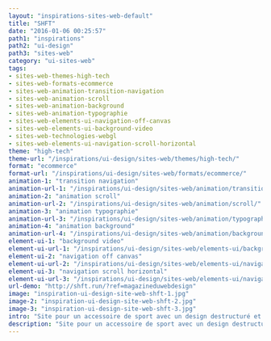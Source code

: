 ```yaml
---
layout: "inspirations-sites-web-default"
title: "SHFT"
date: "2016-01-06 00:25:57"
path1: "inspirations"
path2: "ui-design"
path3: "sites-web"
category: "ui-sites-web"
tags:
- sites-web-themes-high-tech
- sites-web-formats-ecommerce
- sites-web-animation-transition-navigation
- sites-web-animation-scroll
- sites-web-animation-background
- sites-web-animation-typographie
- sites-web-elements-ui-navigation-off-canvas
- sites-web-elements-ui-background-video
- sites-web-technologies-webgl
- sites-web-elements-ui-navigation-scroll-horizontal
theme: "high-tech"
theme-url: "/inspirations/ui-design/sites-web/themes/high-tech/"
format: "ecommerce"
format-url: "/inspirations/ui-design/sites-web/formats/ecommerce/"
animation-1: "transition navigation"
animation-url-1: "/inspirations/ui-design/sites-web/animation/transition-navigation/"
animation-2: "animation scroll"
animation-url-2: "/inspirations/ui-design/sites-web/animation/scroll/"
animation-3: "animation typographie"
animation-url-3: "/inspirations/ui-design/sites-web/animation/typographie/"
animation-4: "animation background"
animation-url-4: "/inspirations/ui-design/sites-web/animation/background/"
element-ui-1: "background video"
element-ui-url-1: "/inspirations/ui-design/sites-web/elements-ui/background-video/"
element-ui-2: "navigation off canvas"
element-ui-url-2: "/inspirations/ui-design/sites-web/elements-ui/navigation-off-canvas/"
element-ui-3: "navigation scroll horizontal"
element-ui-url-3: "/inspirations/ui-design/sites-web/elements-ui/navigation-scroll-horizontal/"
url-demo: "http://shft.run/?ref=magazineduwebdesign"
image: "inspiration-ui-design-site-web-shft-1.jpg"
image-2: "inspiration-ui-design-site-web-shft-2.jpg"
image-3: "inspiration-ui-design-site-web-shft-3.jpg"
intro: "Site pour un accessoire de sport avec un design destructuré et une navigation off canvas originale."
description: "Site pour un accessoire de sport avec un design destructuré et une navigation off canvas originale."
---
```

